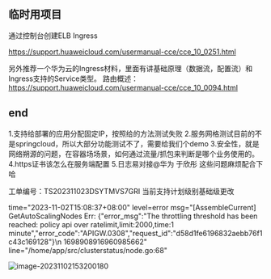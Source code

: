 ## 临时用项目

通过控制台创建ELB Ingress

https://support.huaweicloud.com/usermanual-cce/cce_10_0251.html


另外推荐一个华为云的Ingress材料，里面有讲基础原理（数据流，配置流）和Ingress支持的Service类型。
路由概述：https://support.huaweicloud.com/usermanual-cce/cce_10_0094.html

## end

1.支持给部署的应用分配固定IP，按照给的方法测试失败
2.服务网格测试目前的不是springcloud，所以大部分功能测试不了，需要给我们个demo
3.安全性，就是网络朔源的问题，在容器场场景，如何通过流量/抓包来判断是哪个业务使用的。
4.https证书该怎么在服务端配置
5.日志易对接@华为 于欣彤 这些问题麻烦配合下哈





工单编号：TS202311023DSYTMVS7GRI
当前支持计划级别基础级更改







time="2023-11-02T15:08:37+08:00" level=error msg="[AssembleCurrent] GetAutoScalingNodes Err: {\"error_msg\":\"The throttling threshold has been reached: policy api over ratelimit,limit:2000,time:1 minute\",\"error_code\":\"APIGW.0308\",\"request_id\":\"d58d1fe6196832aebb76f1c43c169128\"}\n 1698908916960985662" line="/home/app/src/clusterstatus/node.go:68"







![image-20231102153200180](imgdir/image-20231102153200180.png)